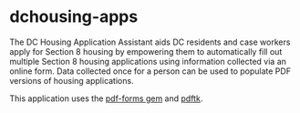 dchousing-apps
==============

The DC Housing Application Assistant aids DC residents and case workers apply for Section 8 housing by empowering them to automatically fill out multiple Section 8 housing applications using information collected via an online form.  Data collected once for a person can be used to populate PDF versions of housing applications.

This application uses the [pdf-forms gem](https://github.com/jkraemer/pdf-forms) and [pdftk](http://www.pdflabs.com/tools/pdftk-the-pdf-toolkit/).
